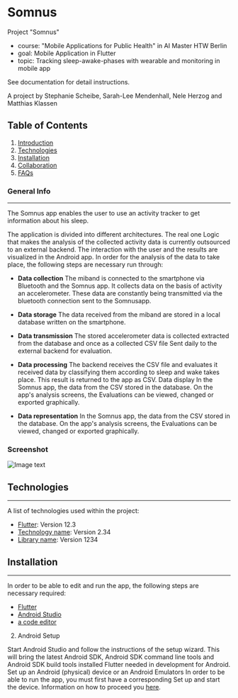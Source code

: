 # Somnus

Project "Somnus"
- course: "Mobile Applications for Public Health" in AI Master HTW Berlin
- goal: Mobile Application in Flutter
- topic: Tracking sleep-awake-phases with wearable and monitoring in mobile app 

See documentation for detail instructions.

A project by Stephanie Scheibe, Sarah-Lee Mendenhall, Nele Herzog and Matthias Klassen

## Table of Contents
1. [Introduction](#general-info)
2. [Technologies](#technologies)
3. [Installation](#installation)
4. [Collaboration](#collaboration)
5. [FAQs](#faqs)
### General Info
***
The Somnus app enables the user to use an activity tracker to get information about his sleep. 

The application is divided into different architectures. The real one
Logic that makes the analysis of the collected activity data is
currently outsourced to an external backend. The interaction with the user
and the results are visualized in the Android app.
In order for the analysis of the data to take place, the following steps are necessary
run through:
*  **Data collection** 
The miband is connected to the smartphone via Bluetooth
and the Somnus app. It collects data on the basis of activity
an accelerometer. These data are constantly being transmitted via the bluetooth connection
sent to the Somnusapp.
*  **Data storage** 
The data received from the miband are stored in a
local database written on the smartphone.
*  **Data transmission** 
The stored accelerometer data is collected
extracted from the database and once as a collected CSV file
Sent daily to the external backend for evaluation.
*  **Data processing** 
The backend receives the CSV file and evaluates it
received data by classifying them according to sleep and wake
takes place. This result is returned to the app as CSV.
Data display In the Somnus app, the data from the CSV
stored in the database. On the app's analysis screens, the
Evaluations can be viewed, changed or exported graphically.

*  **Data representation** In the Somnus app, the data from the CSV
stored in the database. On the app's analysis screens, the
Evaluations can be viewed, changed or exported graphically.

### Screenshot
![Image text](https://github.com/SarahLM/somnus/blob/master/frontend_somnus/assets/images/somnus_logo.png)
## Technologies
***
A list of technologies used within the project:
* [Flutter](https://flutter.dev/docs/get-started/install): Version 12.3 
* [Technology name](https://example.com): Version 2.34
* [Library name](https://example.com): Version 1234
## Installation
***
In order to be able to edit and run the app, the following steps are necessary
required:

* [Flutter](https://flutter.dev/docs/get-started/install)
* [Android Studio](https://developer.android.com/studio)
* [a code editor](https://code.visualstudio.com/)


2. Android Setup

Start Android Studio and follow the instructions of the setup wizard.
This will bring the latest Android SDK, Android
SDK command line tools and Android SDK build tools installed
Flutter needed in development for Android.
Set up an Android (physical) device or an Android Emulators
In order to be able to run the app, you must first have a corresponding
Set up and start the device. Information on how to proceed
you [here](https://flutter.dev/docs/get-started/install).
